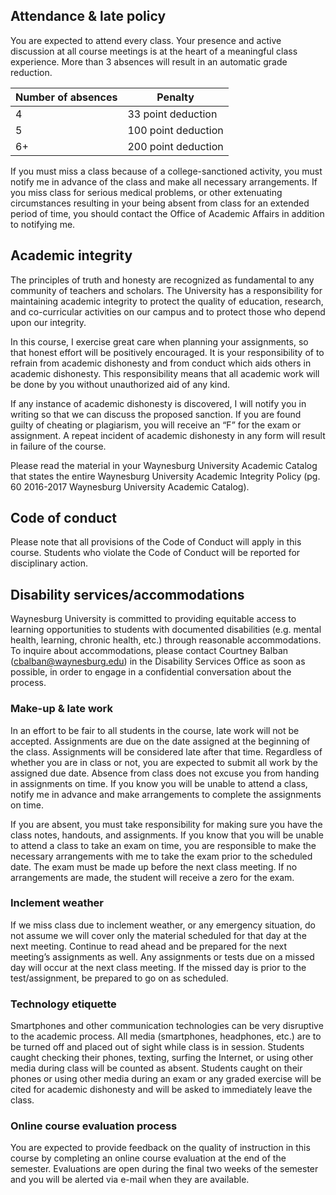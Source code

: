 ## Attendance & late policy

You are expected to attend every class. Your presence and active discussion at all course meetings is at the heart of a meaningful class experience. More than 3 absences will result in an automatic grade reduction.

| Number of absences | Penalty             |
| ------------------ | ------------------- |
| 4                  | 33 point deduction  |
| 5                  | 100 point deduction |
| 6+                 | 200 point deduction |

If you must miss a class because of a college-sanctioned activity, you must notify me in advance of the class and make all necessary arrangements. If you miss class for serious medical problems, or other extenuating circumstances resulting in your being absent from class for an extended period of time, you should contact the Office of Academic Affairs in addition to notifying me. 

## Academic integrity

The principles of truth and honesty are recognized as fundamental to any community of teachers and scholars. The University has a responsibility for maintaining academic integrity to protect the quality of education, research, and co-curricular activities on our campus and to protect those who depend upon our integrity.

In this course, I exercise great care when planning your assignments, so that honest effort will be positively encouraged. It is your responsibility of to refrain from academic dishonesty and from conduct which aids others in academic dishonesty. This responsibility means that all academic work will be done by you without unauthorized aid of any kind. 

If any instance of academic dishonesty is discovered, I will notify you in writing so that we can discuss the proposed sanction. If you are found guilty of cheating or plagiarism, you will receive an “F” for the exam or assignment. A repeat incident of academic dishonesty in any form will result in failure of the course.

Please read the material in your Waynesburg University Academic Catalog that states the entire Waynesburg University Academic Integrity Policy (pg. 60 2016-2017 Waynesburg University Academic Catalog).

## Code of conduct

Please note that all provisions of the Code of Conduct will apply in this course. Students who violate the Code of Conduct will be reported for disciplinary action. 

## Disability services/accommodations

Waynesburg University is committed to providing equitable access to learning opportunities to students with documented disabilities (e.g. mental health, learning, chronic health, etc.) through reasonable accommodations. To inquire about accommodations, please contact Courtney Balban (cbalban@waynesburg.edu) in the Disability Services Office as soon as possible, in order to engage in a confidential conversation about the process. 

### Make-up & late work

In an effort to be fair to all students in the course, late work will not be accepted. Assignments are due on the date assigned at the beginning of the class. Assignments will be considered late after that time. Regardless of whether you are in class or not, you are expected to submit all work by the assigned due date. Absence from class does not excuse you from handing in assignments on time. If you know you will be unable to attend a class, notify me in advance and make arrangements to complete the assignments on time.

If you are absent, you must take responsibility for making sure you have the class notes, handouts, and assignments. If you know that you will be unable to attend a class to take an exam on time, you are responsible to make the necessary arrangements with me to take the exam prior to the scheduled date. The exam must be made up before the next class meeting. If no arrangements are made, the student will receive a zero for the exam. 

### Inclement weather

If we miss class due to inclement weather, or any emergency situation, do not assume we will cover only the material scheduled for that day at the next meeting. Continue to read ahead and be prepared for the next meeting’s assignments as well. Any assignments or tests due on a missed day will occur at the next class meeting. If the missed day is prior to the test/assignment, be prepared to go on as scheduled.

### Technology etiquette

Smartphones and other communication technologies can be very disruptive to the academic process. All media (smartphones, headphones, etc.) are to be turned off and placed out of sight while class is in session. Students caught checking their phones, texting, surfing the Internet, or using other media during class will be counted as absent. Students caught on their phones or using other media during an exam or any graded exercise will be cited for academic dishonesty and will be asked to immediately leave the class.

### Online course evaluation process

You are expected to provide feedback on the quality of instruction in this course by completing an online course evaluation at the end of the semester. Evaluations are open during the final two weeks of the semester and you will be alerted via e-mail when they are available.
